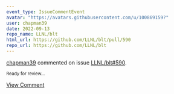 ```yaml
---
event_type: IssueCommentEvent
avatar: "https://avatars.githubusercontent.com/u/100869159?"
user: chapman39
date: 2022-09-13
repo_name: LLNL/blt
html_url: https://github.com/LLNL/blt/pull/590
repo_url: https://github.com/LLNL/blt
---
```


<a href='https://github.com/chapman39' target='_blank'>chapman39</a> commented on issue <a href='https://github.com/LLNL/blt/pull/590' target='_blank'>LLNL/blt#590</a>.

<small>Ready for review...</small>

<a href='https://github.com/LLNL/blt/pull/590' target='_blank'>View Comment</a>